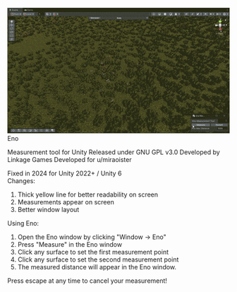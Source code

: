![alt text](https://github.com/adamdived/Eno/blob/master/eno_measurement_tool.gif?raw=true)
<br />
Eno

Measurement tool for Unity
Released under GNU GPL v3.0
Developed by Linkage Games
Developed for u/miraoister

Fixed in 2024 for Unity 2022+ / Unity 6
<br />
Changes:
1) Thick yellow line for better readability on screen
2) Measurements appear on screen
3) Better window layout

Using Eno:

1.  Open the Eno window by clicking "Window -> Eno"
2.  Press "Measure" in the Eno window
3.  Click any surface to set the first measurement point
4.  Click any surface to set the second measurement point
5.  The measured distance will appear in the Eno window.

Press escape at any time to cancel your measurement!

